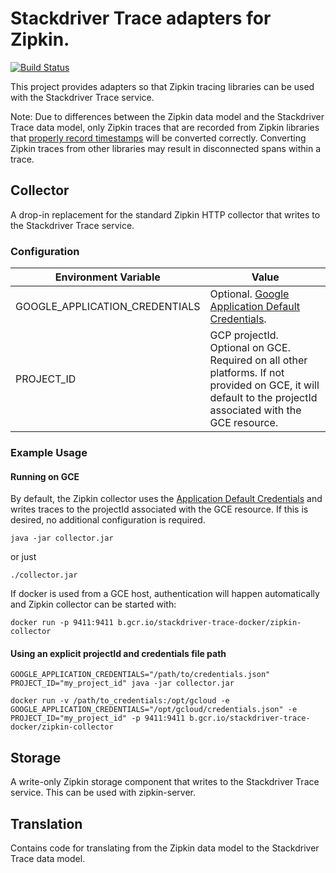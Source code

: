 # Stackdriver Trace adapters for Zipkin.

[![Build Status](https://travis-ci.org/GoogleCloudPlatform/stackdriver-zipkin.svg?branch=master)](https://travis-ci.org/GoogleCloudPlatform/stackdriver-zipkin)

This project provides adapters so that Zipkin tracing libraries can be used with
the Stackdriver Trace service.

Note: Due to differences between the Zipkin data model and the Stackdriver Trace data model,
only Zipkin traces that are recorded from Zipkin libraries that
[properly record timestamps](https://github.com/openzipkin/openzipkin.github.io/issues/49)
will be converted correctly. Converting Zipkin traces from other libraries may result in
disconnected spans within a trace.

## Collector
A drop-in replacement for the standard Zipkin HTTP collector that writes to the
Stackdriver Trace service.

### Configuration
|Environment Variable           | Value            |
|-------------------------------|------------------|
|GOOGLE_APPLICATION_CREDENTIALS | Optional. [Google Application Default Credentials](https://developers.google.com/identity/protocols/application-default-credentials). |
|PROJECT_ID                     | GCP projectId. Optional on GCE. Required on all other platforms. If not provided on GCE, it will default to the projectId associated with the GCE resource. |

### Example Usage
#### Running on GCE
By default, the Zipkin collector uses the [Application Default Credentials](https://developers.google.com/identity/protocols/application-default-credentials)
and writes traces to the projectId associated with the GCE resource. If this is desired, no
additional configuration is required.
```
java -jar collector.jar
```
or just
```
./collector.jar
```

If docker is used from a GCE host, authentication will happen automatically and Zipkin collector can be started with:
```
docker run -p 9411:9411 b.gcr.io/stackdriver-trace-docker/zipkin-collector
```


#### Using an explicit projectId and credentials file path
```
GOOGLE_APPLICATION_CREDENTIALS="/path/to/credentials.json" PROJECT_ID="my_project_id" java -jar collector.jar
```
```
docker run -v /path/to_credentials:/opt/gcloud -e GOOGLE_APPLICATION_CREDENTIALS="/opt/gcloud/credentials.json" -e PROJECT_ID="my_project_id" -p 9411:9411 b.gcr.io/stackdriver-trace-docker/zipkin-collector
```

## Storage
A write-only Zipkin storage component that writes to the Stackdriver Trace service. This can be used
with zipkin-server.

## Translation
Contains code for translating from the Zipkin data model to the Stackdriver Trace data model.
